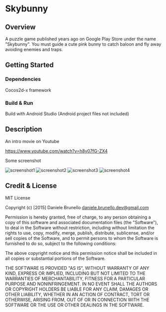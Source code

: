 # Skybunny

## Overview

A puzzle game published years ago on Google Play Store under the name "Skybunny".
You must guide a cute pink bunny to catch baloon and fly away avoiding enemies and traps.

## Getting Started

### Dependencies

Cocos2d-x framework

### Build & Run

Build with Android Studio (Android project files not included)

## Description

An intro movie on Youtube

https://www.youtube.com/watch?v=h8v07fG-ZX4

Some screenshot

![screenshot1](https://github.com/dannyb79/Skybunny/s1.jpg)
![screenshot2](https://github.com/dannyb79/skybunny/s2.jpg)
![screenshot3](https://github.com/dannyb79/skybunny/s3.jpg)
![screenshot4](https://github.com/dannyb79/skybunny/s4.jpg)

## Credit & License 

MIT License

Copyright (c) [2015] Daniele Brunello daniele.brunello.dev@gmail.com

Permission is hereby granted, free of charge, to any person obtaining a copy
of this software and associated documentation files (the "Software"), to deal
in the Software without restriction, including without limitation the rights
to use, copy, modify, merge, publish, distribute, sublicense, and/or sell
copies of the Software, and to permit persons to whom the Software is
furnished to do so, subject to the following conditions:

The above copyright notice and this permission notice shall be included in all
copies or substantial portions of the Software.

THE SOFTWARE IS PROVIDED "AS IS", WITHOUT WARRANTY OF ANY KIND, EXPRESS OR
IMPLIED, INCLUDING BUT NOT LIMITED TO THE WARRANTIES OF MERCHANTABILITY,
FITNESS FOR A PARTICULAR PURPOSE AND NONINFRINGEMENT. IN NO EVENT SHALL THE
AUTHORS OR COPYRIGHT HOLDERS BE LIABLE FOR ANY CLAIM, DAMAGES OR OTHER
LIABILITY, WHETHER IN AN ACTION OF CONTRACT, TORT OR OTHERWISE, ARISING FROM,
OUT OF OR IN CONNECTION WITH THE SOFTWARE OR THE USE OR OTHER DEALINGS IN THE
SOFTWARE.



